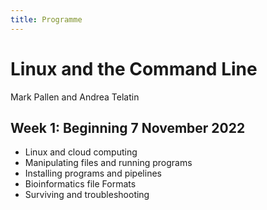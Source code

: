 ```yaml
---
title: Programme
---
```


# Linux and the Command Line

Mark Pallen and Andrea Telatin

## Week 1: Beginning 7 November 2022

* Linux and cloud computing
* Manipulating files and running programs
* Installing programs and pipelines
* Bioinformatics file Formats
* Surviving and troubleshooting
